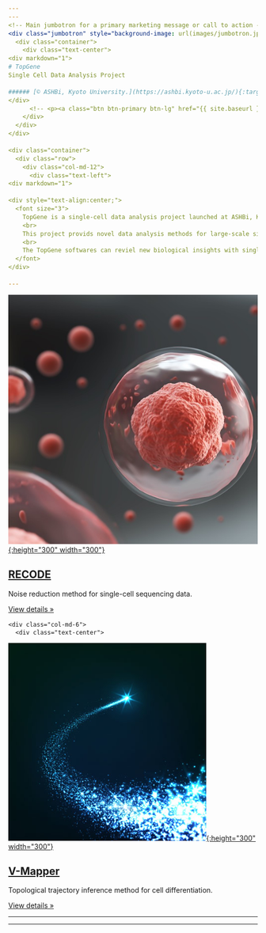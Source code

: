 ```yaml
---
---
<!-- Main jumbotron for a primary marketing message or call to action -->
<div class="jumbotron" style="background-image: url(images/jumbotron.jpg); background-position: center; background-repeat: no-repeat; color: #ecf0f1;"> <!--; -->
  <div class="container">
    <div class="text-center">
<div markdown="1">
# TopGene
Single Cell Data Analysis Project

###### [© ASHBi, Kyoto University.](https://ashbi.kyoto-u.ac.jp/){:target="_blank"}
</div>
      <!-- <p><a class="btn btn-primary btn-lg" href="{{ site.baseurl }}/docs/introduction" role="button">Get started&raquo;</a></p> -->
    </div>
  </div>
</div>

<div class="container">
  <div class="row">    
    <div class="col-md-12">
      <div class="text-left">
<div markdown="1">

<div style="text-align:center;">
  <font size="3">
    TopGene is a single-cell data analysis project launched at ASHBi, Kyoto University. 
    <br>
    This project provids novel data analysis methods for large-scale single cell data such as scRNA-seq and scATAC-seq data. 
    <br>
    The TopGene softwares can reviel new biological insights with single cell resolutions. 
  </font>
</div>

---
```


<div class="container">
  <div class="row">    
    <div class="col-md-6">
      <div class="text-center">
<div markdown="1">

[![RECODE](./images/image_RECODE.jpg){:height="300" width="300"}](RECODE)
        
## [RECODE](RECODE)
Noise reduction method for single-cell sequencing data. 

</div>
        <p><a class="btn btn-default" href="{{ site.baseurl }}/RECODE" role="button">View details &raquo;</a></p>
      </div>
    </div>


    <div class="col-md-6">
      <div class="text-center">
<div markdown="1">

[![V-Mapper](./images/image_VMapper.jpg){:height="300" width="300"}](V-Mapper)

## [V-Mapper](V-Mapper)
Topological trajectory inference method for cell differentiation. 

</div>
        <p><a class="btn btn-default" href="{{ site.baseurl }}/V-Mapper" role="button">View details &raquo;</a></p>        
      </div>
    </div>
  </div>
  
  <!-- START THE FEATURETTES -->
  
  <hr class="featurette-divider">
  
  <div class="row featurette">
    <div class="col-md-7 col-md-push-5">
<div markdown="1">

  
  <hr class="featurette-divider">
  
</div>
  
